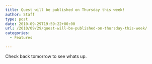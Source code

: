```yaml
---
title: Quest will be published on Thursday this week!
author: Staff
type: post
date: 2010-09-29T19:59:22+00:00
url: /2010/09/29/quest-will-be-published-on-thursday-this-week/
categories:
  - Features

---
```

Check back tomorrow to see whats up.